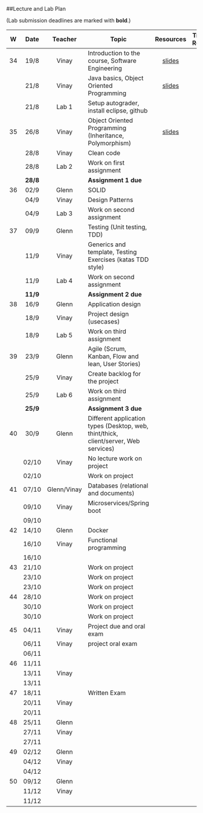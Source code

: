 ##Lecture and Lab Plan

(Lab submission deadlines are marked with **bold**.)

| W    |  Date     | Teacher     | Topic                                            | Resources | Travels / Remarks     |
|:----:|:---------:|:-------:    |--------------------------------------------------|:-------:|:------------:|
|  34  |  19/8     | Vinay       | Introduction to the course, Software Engineering          |  [slides](https://stavanger.instructure.com/courses/4556/files/536889?module_item_id=59853)       |              |
|      |  21/8     | Vinay       | Java basics, Object Oriented Programming        | [slides](https://stavanger.instructure.com/courses/4556/files/540289?module_item_id=61022)        |              |
|      |  21/8     | Lab 1       | Setup autograder, install eclipse, github        |         |              |
|  35  |  26/8     | Vinay       | Object Oriented Programming   (Inheritance, Polymorphism)      | [slides](https://stavanger.instructure.com/courses/4556/files/543403?module_item_id=61716)        |              |
|      |  28/8     | Vinay       | Clean code          |         |              |
|      |  28/8     | Lab 2       | Work on first assignment                         |         |              |
|    |  **28/8**     |             | **Assignment 1 due**                                |         |              
|  36  |  02/9     | Glenn       | SOLID                                            |         |              |
|      |  04/9     | Vinay       | Design Patterns                                  |         |              |
|    |  04/9     |   Lab 3        |  Work on second assignment                               |         |              |
|  37  |  09/9     | Glenn       | Testing (Unit testing, TDD)                                                 |         |              |
|      |  11/9     | Vinay       | Generics and template, Testing Exercises (katas TDD style)                                                 |         |                      |
|      |  11/9     | Lab 4       |  Work on second assignment                                                 |         |              |
|    |  **11/9**     |             | **Assignment 2 due**                                |         |              
|  38  |  16/9     | Glenn       | Application design                                                 |         |              |
|      |  18/9     | Vinay       | Project design  (usecases)                                               |         |              |
|      |  18/9     |  Lab 5       |   Work on third assignment                                               |         |              |
|  39  |  23/9     | Glenn       | Agile (Scrum, Kanban, Flow and lean, User Stories)                                                 |         |              |
|      |  25/9     | Vinay       | Create backlog for the project                                                 |         |              |
|      |  25/9     |  Lab 6       |  Work on third assignment                                    |         |              |
|    |  **25/9**     |             | **Assignment 3 due**                                |         |              
|  40  |  30/9     | Glenn       | Different application types (Desktop, web, thint/thick, client/server, Web services)                                                 |         |              |
|      |  02/10    | Vinay       |      No lecture work on project                                         |         |   |
|      |  02/10    |             |    Work on project                                               |         |              |
|  41  |  07/10    | Glenn/Vinay       |  Databases (relational and documents)                                                  |         |              |
|      |  09/10    | Vinay       |    Microservices/Spring boot                                             |         |              |
|      |  09/10    |             |                                                  |         |              |
|  42  |  14/10    | Glenn       |  Docker                                                |         |              |
|      |  16/10    | Vinay       |  Functional programming                                                |         |              |
|      |  16/10    |             |                                                  |         |              |
|  43  |  21/10    |        |   Work on project                                                 |         |              |
|      |  23/10    |        |  Work on project                                                  |         |              |
|      |  23/10    |             |    Work on project                                                |         |              |
|  44  |  28/10    |        |   Work on project                                                 |         |              |
|      |  30/10    |        |   Work on project                                                 |         |              |
|      |  30/10    |             |    Work on project                                                |         |              |
|  45  |  04/11    | Vinay       |   Project due and oral exam                                               |         |              |
|      |  06/11    | Vinay       |   project oral exam                                               |         |              |
|      |  06/11    |             |                                                  |         |              |
|  46  |  11/11    |        |                                                  |         |              |
|      |  13/11    | Vinay       |                                                  |         |              |
|      |  13/11    |             |                                                  |         |              |
|  47  |  18/11    |        |    Written Exam                                              |         |              |
|      |  20/11    | Vinay       |                                                  |         |              |
|      |  20/11    |             |                                                  |         |              |
|  48  |  25/11    | Glenn       |                                                  |         |              |
|      |  27/11    | Vinay       |                                                  |         |              |
|      |  27/11    |             |                                                  |         |              |
|  49  |  02/12    | Glenn       |                                                  |         |              |
|      |  04/12    | Vinay       |                                                  |         |              |
|      |  04/12    |             |                                                  |         |              |
|  50  |  09/12    | Glenn       |                                                  |         |              |
|      |  11/12    | Vinay       |                                                  |         |              |
|      |  11/12    |             |                                                  |         |              |

